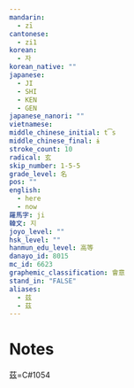 ```yaml
---
mandarin:
  - zī
cantonese:
  - zi1
korean:
  - 자
korean_native: ""
japanese:
  - JI
  - SHI
  - KEN
  - GEN
japanese_nanori: ""
vietnamese:
middle_chinese_initial: t͡s
middle_chinese_final: ɨ
stroke_count: 10
radical: 玄
skip_number: 1-5-5
grade_level: 名
pos: ""
english:
  - here
  - now
羅馬字: ji
韓文: 지
joyo_level: ""
hsk_level: ""
hanmun_edu_level: 高等
danayo_id: 8015
mc_id: 6623
graphemic_classification: 會意
stand_in: "FALSE"
aliases:
  - 兹
  - 茲
---
```


# Notes
茲=C#1054
